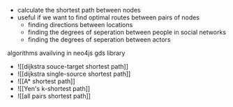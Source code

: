 
- calculate the shortest path between nodes 
- useful if we want to find optimal routes between pairs of nodes 
	- finding directions between locations 
	- finding the degrees of seperation between people in social networks 
	- finding the degrees of seperation between actors 

algorithms availving in neo4js gds library 
- ![[dijkstra souce-target shortest path]]
- ![[dijkstra single-source shortest path]]
- ![[A* shortest path]]
- ![[Yen's k-shortest path]]
- ![[all pairs shortest path]]